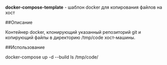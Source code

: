 **docker-compose-template** - шаблон docker для копирования файлов на хост

##Описание

Контейнер docker, клонирующий указанный репозиторий git и копирующий файлы в
директорию /tmp/code хост-машины.

##Использование

   docker-compose up -d --build
   ls /tmp/code/

